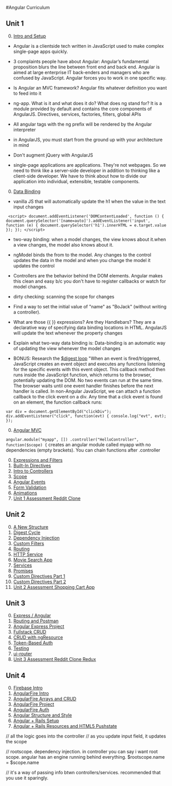 #Angular Curriculum

## Unit 1

 0. [Intro and Setup](/Unit-1/01-intro-and-setup.md)

 * Angular is a clientside tech written in JavaScript used to make complex single-page apps quickly.

 * 3 complaints people have about Angular: Angular’s fundamental proposition blurs the line between front end and back end. Angular is aimed at large enterprise IT back-enders and managers who are confused by JavaScript.
 Angular forces you to work in one specific way.

 * Is Angular an MVC framework? Angular fits whatever definition you want to feed into it

 * ng-app. What is it and what does it do? What does ng stand for?
It is a module provided by default and contains the core components of AngularJS. Directives, services, factories, filters, global APIs

 * All angular tags with the ng prefix will be rendered by the Angular interpreter

 * in AngularJS, you must start from the ground up with your architecture in mind

 * Don't augment jQuery with AngularJS

 * single-page applications are applications. They're not webpages. So we need to think like a server-side developer in addition to thinking like a client-side developer. We have to think about how to divide our application into individual, extensible, testable components.

 0. [Data Binding](/Unit-1/02-data-binding.md)

 * vanilla JS that will automatically update the h1 when the value in the text input changes

 ` <script>
        document.addEventListener('DOMContentLoaded', function () {
          document.querySelector('[name=auto]').addEventListener('input', function (e) {
            document.querySelector('h1').innerHTML = e.target.value
          });
        });
      </script>`

 * two-way binding: when a model changes, the view knows about it.when a view changes, the model also knows about it.

 * ngModel binds the from to the model. Any changes to the control updates the data in the model and when you change the model it updates the control

 * Controllers are the behavior behind the DOM elements. Angular makes this clean and easy b/c you don't have to register callbacks or watch for model changes.

 * dirty checking: scanning the scope for changes

 * Find a way to set the initial value of "name" as "BoJack" (without writing a controller).

 * What are those {{ }} expressions? Are they Handlebars? They are a declarative way of specifying data binding locations in HTML. AngularJS will update the text whenever the property changes

 * Explain what two-way data binding is: Data-binding is an automatic way of updating the view whenever the model changes

 * BONUS: Research the [$digest loop](https://www.ng-book.com/p/The-Digest-Loop-and-apply/) "When an event is fired/triggered, JavaScript creates an event object and executes any functions listening for the specific events with this event object. This callback method then runs inside the JavaScript function, which returns to the browser, potentially updating the DOM. No two events can run at the same time. The browser waits until one event handler finishes before the next handler is called. In non-Angular JavaScript, we can attach a function callback to the click event on a div. Any time that a click event is found on an element, the function callback runs:

`var div = document.getElementById("clickDiv");
 div.addEventListener("click",
    function(evt) {
        console.log("evt", evt);
 });`

 0. [Angular MVC](/Unit-1/03-angular-mvc.md)

 `angular.module("myapp", [])
        .controller("HelloController", function($scope) {`
 creates an angular module called myapp with no dependencies (empty brackets). You can chain functions after .controller


 0. [Expressions and Filters](/Unit-1/04-expressions-and-filters.md)
 0. [Built-In Directives](/Unit-1/05-built-in-directives.md)
 0. [Intro to Controllers](/Unit-1/06-intro-to-controllers.md)
 0. [Scope](/Unit-1/07-intro-to-scope.md)
 0. [Angular Events](/Unit-1/08-intro-to-events.md)
 0. [Form Validation](/Unit-1/09-form-validation.md)
 0. [Animations](/Unit-1/10-animation.md)
 0. [Unit 1 Assessment Reddit Clone](/Unit-1/11-reddit-clone.md)

## Unit 2

 0. [A New Structure](/Unit-2/01-a-new-structure.md)
 0. [Digest Cycle](/Unit-2/02-digest-cycle.md)
 0. [Dependency Injection](/Unit-2/03-dependency-injection.md)
 0. [Custom Filters](/Unit-2/04-custom-filters.md)
 0. [Routing](/Unit-2/05-routing.md)
 0. [HTTP Service](/Unit-2/06-http-service.md)
 0. [Movie Search App](/Unit-2/07-movie-search.app.md)
 0. [Services](/Unit-2/08-services.md)
 0. [Promises](/Unit-2/09-promises.md)
 0. [Custom Directives Part 1](/Unit-2/10-custom-directives-part1.md)
 0. [Custom Directives Part 2](/Unit-2/11-custom-directives-part2.md)
 0. [Unit 2 Assessment Shopping Cart App](/Unit-2/12-shopping-cart-app.md)

## Unit 3

 0. [Express / Angular](/Unit-3/01-express-postgres-angular.md)
 0. [Routing and Postman](/Unit-3/02-routing-and-postman.md)
 0. [Angular Express Project](/Unit-3/03-angular-with-express-project.md)
 0. [Fullstack CRUD](/Unit-3/04-fullstack-crud.md)
 0. [CRUD with ngResource](/Unit-3/05-crud-with-ngResource.md)
 0. [Token-Based Auth](/Unit-3/06-token-based-auth.md)
 0. [Testing](/Unit-3/07-angular-node-testing.md)
 0. [ui-router](/Unit-3/08-ui-router.md)
 0. [Unit 3 Assessment Reddit Clone Redux](/Unit-3/09-unit-3-assessment.md)

## Unit 4

 0. [Firebase Intro](/Unit-4-(optional)/01-firebase-intro.md)
 0. [AngularFire Intro](/Unit-4-(optional)/02-angularfire-intro.md)
 0. [AngularFire Arrays and CRUD](/Unit-4-(optional)/03-angularfire-arrays-and-crud.md)
 0. [AngularFire Project](/Unit-4-(optional)/04-angularfire-project.md)
 0. [AngularFire Auth](/Unit-4-(optional)/05-angularfire-auth.md)
 0. [Angular Structure and Style](/Unit-4-(optional)/06-structuring-angular-apps.md)
 0. [Angular + Rails Setup](/Unit-4-(optional)/07-angular-with-rails-setup.md)
 0. [Angular + Rails Resources and HTML5 Pushstate](/Unit-4-(optional)/08-angular-with-rails-resources-and-paths.md)


// all the logic goes into the controller
// as you update input field, it updates the scope


// rootscope. dependency injection. in controller you can say i want root scope. angular has an engine running behind everything. $rootscope.name = $scope.name

// it's a way of passing info btwn controllers/services. recommended that you use it sparingly.
